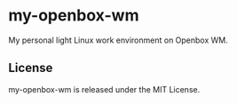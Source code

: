 my-openbox-wm
=============

My personal light Linux work environment on Openbox WM.

License
-------

my-openbox-wm is released under the MIT License.
